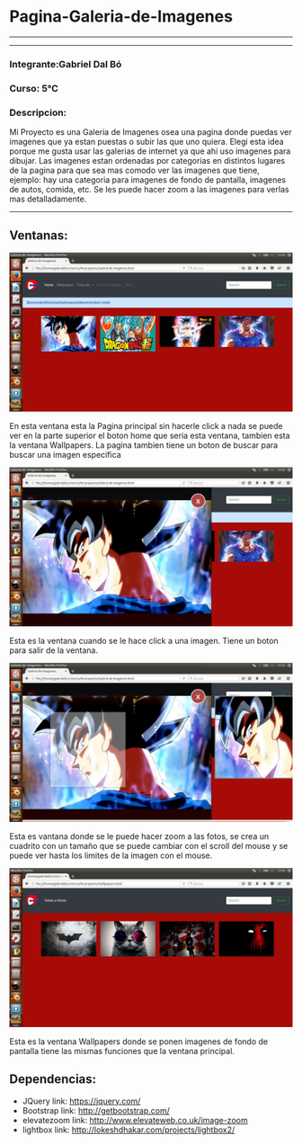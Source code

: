 # Pagina-Galeria-de-Imagenes
-----
-----

### Integrante:Gabriel Dal Bó

### Curso: 5°C

### Descripcion:

Mi Proyecto es una Galeria de Imagenes osea una pagina donde puedas ver imagenes que ya estan puestas o subir las que uno quiera. Elegi esta idea porque me gusta usar las galerias de internet ya que ahi uso imagenes para dibujar. Las imagenes estan ordenadas por categorias en distintos lugares de la pagina para que sea mas comodo ver las imagenes que tiene, ejemplo: hay una categoria para imagenes de fondo de pantalla, imagenes de autos, comida, etc. Se les puede hacer zoom a las imagenes para verlas mas detalladamente. 

----

## Ventanas:
![alt text](https://github.com/GabrielDalBoH/Pagina-Galeria-de-Imagenes/blob/master/Src/Captura%20de%20pantalla%20de%202017-11-07%2010-04-11.png)

En esta ventana esta la Pagina principal sin hacerle click a nada se puede ver en la parte superior el boton home que seria esta ventana, tambien esta la ventana Wallpapers. La pagina tambien tiene un boton de buscar para buscar una imagen especifica 

![alt text](https://github.com/GabrielDalBoH/Pagina-Galeria-de-Imagenes/blob/master/Src/Captura%20de%20pantalla%20de%202017-11-07%2010-04-49.png)

Esta es la ventana cuando se le hace click a una imagen. Tiene un boton para salir de la ventana.



![alt text](https://github.com/GabrielDalBoH/Pagina-Galeria-de-Imagenes/blob/master/Src/Captura%20de%20pantalla%20de%202017-11-07%2010-05-17.png)

Esta es vantana donde se le puede hacer zoom a las fotos, se crea un cuadrito con un tamaño que se puede cambiar con el scroll del mouse y se puede ver hasta los limites de la imagen con el mouse.

![alt text](https://github.com/GabrielDalBoH/Pagina-Galeria-de-Imagenes/blob/master/Src/Captura%20de%20pantalla%20de%202017-11-07%2010-06-54.png)

Esta es la ventana Wallpapers donde se ponen imagenes de fondo de pantalla tiene las mismas funciones que la ventana principal.




## Dependencias: 
* JQuery link: https://jquery.com/
* Bootstrap link: http://getbootstrap.com/
* elevatezoom link: http://www.elevateweb.co.uk/image-zoom
* lightbox link: http://lokeshdhakar.com/projects/lightbox2/

